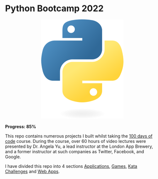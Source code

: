 # Python Bootcamp 2022

<p align="center">
  <img src="python-logo.png" />
</p>

**Progress: 85%**

This repo contains numerous projects I built whilst taking the [100 days of code](https://www.udemy.com/course/100-days-of-code/) course. During the course, over 60 hours of video lectures were presented by Dr. Angela Yu, a lead instructor at the London App Brewery, and a former instructor at such companies as Twitter, Facebook, and Google.

I have divided this repo into 4 sections [Applications](https://github.com/Steven-Klavins/Python-Bootcamp-2022/tree/main/Applications), [Games](https://github.com/Steven-Klavins/Python-Bootcamp-2022/tree/main/Games), [Kata Challenges](https://github.com/Steven-Klavins/Python-Bootcamp-2022/tree/main/Kata%20Challenges) and [Web Apps](https://github.com/Steven-Klavins/Python-Bootcamp-2022/tree/main/Web%20Apps). 



